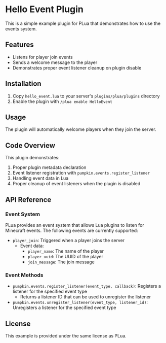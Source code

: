 # Hello Event Plugin

This is a simple example plugin for PLua that demonstrates how to use the events system.

## Features

- Listens for player join events
- Sends a welcome message to the player
- Demonstrates proper event listener cleanup on plugin disable

## Installation

1. Copy `hello_event.lua` to your server's `plugins/plua/plugins` directory
2. Enable the plugin with `/plua enable HelloEvent`

## Usage

The plugin will automatically welcome players when they join the server.

## Code Overview

This plugin demonstrates:

1. Proper plugin metadata declaration
2. Event listener registration with `pumpkin.events.register_listener`
3. Handling event data in Lua
4. Proper cleanup of event listeners when the plugin is disabled

## API Reference

### Event System

PLua provides an event system that allows Lua plugins to listen for Minecraft events. The following events are currently supported:

- `player_join`: Triggered when a player joins the server
  - Event data:
    - `player_name`: The name of the player
    - `player_uuid`: The UUID of the player
    - `join_message`: The join message

### Event Methods

- `pumpkin.events.register_listener(event_type, callback)`: Registers a listener for the specified event type
  - Returns a listener ID that can be used to unregister the listener
- `pumpkin.events.unregister_listener(event_type, listener_id)`: Unregisters a listener for the specified event type

## License

This example is provided under the same license as PLua.